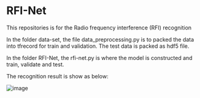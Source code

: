 # RFI-Net
This repositories is for the Radio frequency interference (RFI) recognition

In the folder data-set, the file data_preprocessing.py is to packed the data into tfrecord for train and validation. The test data is packed as hdf5 file.

In the folder RFI-Net, the rfi-net.py is where the model is constructed and train, validate and test.

The recognition result is show as below:

![image](./data-set/pictures/recognition_result.png)